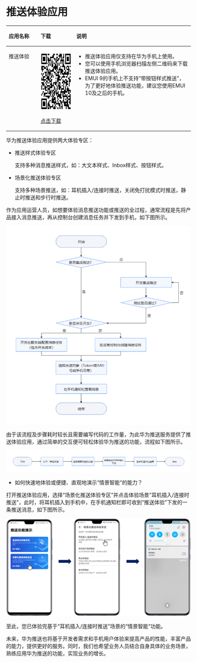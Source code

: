 # 推送体验应用<a name="ZH-CN_TOPIC_0000001145522689"></a>

<a name="table0470181182412"></a>
<table><thead align="left"><tr id="row174707122410"><th class="cellrowborder" valign="top" width="17.261726172617262%" id="mcps1.1.4.1.1"><p id="p747031122418"><a name="p747031122418"></a><a name="p747031122418"></a><strong id="b152491658162418"><a name="b152491658162418"></a><a name="b152491658162418"></a>应用名称</strong></p>
</th>
<th class="cellrowborder" valign="top" width="19.36193619361936%" id="mcps1.1.4.1.2"><p id="p24708152411"><a name="p24708152411"></a><a name="p24708152411"></a><strong id="b3546122192519"><a name="b3546122192519"></a><a name="b3546122192519"></a>下载</strong></p>
</th>
<th class="cellrowborder" valign="top" width="63.37633763376338%" id="mcps1.1.4.1.3"><p id="p4470121142411"><a name="p4470121142411"></a><a name="p4470121142411"></a><strong id="b712467102517"><a name="b712467102517"></a><a name="b712467102517"></a>说明</strong></p>
</th>
</tr>
</thead>
<tbody><tr id="row16470719245"><td class="cellrowborder" valign="top" width="17.261726172617262%" headers="mcps1.1.4.1.1 "><p id="p194701411247"><a name="p194701411247"></a><a name="p194701411247"></a>推送体验</p>
</td>
<td class="cellrowborder" valign="top" width="19.36193619361936%" headers="mcps1.1.4.1.2 "><p id="p758010334314"><a name="p758010334314"></a><a name="p758010334314"></a><a name="image1835613442416"></a><a name="image1835613442416"></a><span><img id="image1835613442416" src="figures/zh-cn_image_0000001099002680.png" width="159.60000000000002" height="159.60000000000002"></span></p>
<p id="p15231124112611"><a name="p15231124112611"></a><a name="p15231124112611"></a><a href="https://h5hosting-drcn.dbankcdn.cn/cch5/AIBussiness-MLKit/pushcn/app-release.apk" target="_blank" rel="noopener noreferrer">点击下载</a></p>
</td>
<td class="cellrowborder" valign="top" width="63.37633763376338%" headers="mcps1.1.4.1.3 "><a name="ul1576116934612"></a><a name="ul1576116934612"></a><ul id="ul1576116934612"><li>推送体验应用仅支持在华为手机上使用。</li><li>您可以使用手机浏览器扫描左侧二维码来下载推送体验应用。</li><li>EMUI 9的手机上不支持<span class="parmvalue" id="parmvalue6778105413453"><a name="parmvalue6778105413453"></a><a name="parmvalue6778105413453"></a>“带按钮样式推送”</span>，为了更好地体验推送功能，建议您使用EMUI 10及之后的手机。</li></ul>
</td>
</tr>
</tbody>
</table>

华为推送体验应用提供两大体验专区：

-   推送样式体验专区

    支持多种消息推送样式，如：大文本样式、Inbox样式、按钮样式。

-   场景化推送体验专区

    支持多种场景推送，如：耳机插入/连接时推送，关闭免打扰模式时推送，静止时推送和步行时推送。


作为应用运营人员，如想要体验消息推送功能或推送的全过程，通常流程是先将产品接入消息推送，再从控制台创建消息任务并下发到手机，如下图所示。

![](figures/推送体验流程（控制台）.png)

由于该流程及步骤耗时较长且需要编写代码的工作量，为此华为推送服务提供了推送体验应用，通过简单的交互便可轻松体验华为推送的功能，流程如下图所示。

![](figures/推送体验流程App.png)

-   如何快速地体验或便捷、直观地演示“情景智能“的能力？

打开推送体验应用，选择“场景化推送体验专区”并点击体验场景“耳机插入/连接时推送”，此时，将耳机插入到手机中，在手机通知栏即可收到“推送体验”下发的一条推送消息，如下图所示。

![](figures/App.png)

至此，您已体验完基于“耳机插入/连接时推送”场景的“情景智能“功能。

未来，华为推送也将基于开发者需求和手机用户体验来提高产品的性能，丰富产品的能力，提供更好的服务。同时，我们也希望业务人员结合自身具体的业务场景，熟练应用华为推送的功能，实现业务的增长。

